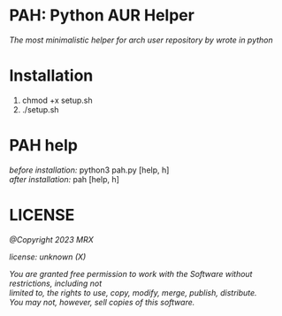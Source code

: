 # PAH: Python AUR Helper
*The most minimalistic helper for arch user repository by wrote in python*


Installation
=============
1. chmod +x setup.sh
2. ./setup.sh


PAH help
============
*before installation:* python3 pah.py [help, h]  
*after installation:* pah [help, h]


LICENSE
============
*@Copyright 2023 MRX*  
  
*license: unknown (X)*  
  
*You are granted free permission to work with the Software without restrictions, including not*  
*limited to, the rights to use, copy, modify, merge, publish, distribute.*  
*You may not, however, sell copies of this software.*  



